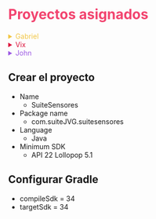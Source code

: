 # <span style="color:#f2446f">Proyectos asignados</span>

<details>
<summary style="color:#f2c644">Gabriel</summary>

- Temperatura
- Luminosidad
- Proximidad
</details>

<details>
<summary style="color:crimson">Vix</summary>

- Giroscopio
- Humedad
- Presión
</details>

<details>
<summary style="color:#9c59e3">John</summary>

- Rotación
- Gravedad
- Acelerómetro
</details>


## Crear el proyecto
- Name
  - SuiteSensores
- Package name
  - com.suiteJVG.suitesensores
- Language
  - Java
- Minimum SDK
  - API 22 Lollopop 5.1

## Configurar Gradle
- compileSdk = 34
- targetSdk = 34
